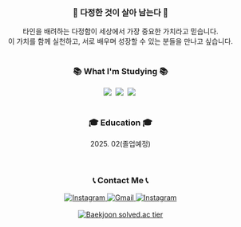 <div align="center">       
  <h3 align="center"> 💖 다정한 것이 살아 남는다 💖 </h3>
타인을 배려하는 다정함이 세상에서 가장 중요한 가치라고 믿습니다. <br>
이 가치를 함께 실천하고, 서로 배우며 성장할 수 있는 분들을 만나고 싶습니다.
</div>
<br>

<h3 align="center">📚 What I'm Studying 📚</h3>

<div align="center">
  <img src="https://img.shields.io/badge/javascript-F7DF1E.svg?style=for-the-badge&logo=javascript&logoColor=black" />&nbsp;
  <img src="https://img.shields.io/badge/python-3776AB.svg?style=for-the-badge&logo=python&logoColor=white" />&nbsp;
  <img src="https://img.shields.io/badge/react-61DAFB.svg?style=for-the-badge&logo=react&logoColor=white" />&nbsp;
</div>
<br>

<h3 align="center">🎓 Education 🎓</h3>

<div align="center">
  <p>2025. 02(졸업예정)</p>
</div>
<br>
<h3 align="center">📞 Contact Me 📞</h3>

<div align="center">
  <a href="https://www.instagram.com/jeddaite/">
    <img src="https://img.shields.io/badge/Instagram-030303?style=for-the-badge&logo=Instagram&logoColor=white" alt="Instagram">
  </a>
  <a href="mailto:skhu202012164@gmail.com">
    <img src="https://img.shields.io/badge/Gmail-EA4335?style=for-the-badge&logo=Gmail&logoColor=white" alt="Gmail">
  </a>
  <a href="https://www.instagram.com/tomorrow_it.book.editor/">
    <img src="https://img.shields.io/badge/Instagram-E4405F?style=for-the-badge&logo=Instagram&logoColor=white" alt="Instagram">
  </a>
</div>
<br>

<div align="center">
  <a href="https://solved.ac/profile/newnewby_yuna">
    <img src="http://mazassumnida.wtf/api/v2/generate_badge?boj=newnewby_yuna" alt="Baekjoon solved.ac tier">
  </a>
</div>
<br>

